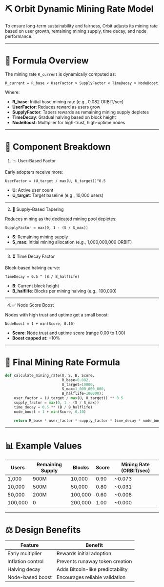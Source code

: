 # ⛏️ Orbit Dynamic Mining Rate Model

To ensure long-term sustainability and fairness, Orbit adjusts its mining rate based on user growth, remaining mining supply, time decay, and node performance.

---

# 📀 Formula Overview

The mining rate `R_current` is dynamically computed as:

```
R_current = R_base × UserFactor × SupplyFactor × TimeDecay × NodeBoost
```

Where:

* **R_base**: Initial base mining rate (e.g., 0.082 ORBIT/sec)
* **UserFactor**: Reduces reward as users grow
* **SupplyFactor**: Tapers rewards as remaining mining supply depletes
* **TimeDecay**: Gradual halving based on block height
* **NodeBoost**: Multiplier for high-trust, high-uptime nodes

---

# 🦢 Component Breakdown

1. 📉 User-Based Factor

Early adopters receive more:

```
UserFactor = (U_target / max(U, U_target))^0.5
```

* **U**: Active user count
* **U_target**: Target baseline (e.g., 10,000 users)

---

2. 💸 Supply-Based Tapering

Reduces mining as the dedicated mining pool depletes:

```
SupplyFactor = max(0, 1 - (S / S_max))
```

* **S**: Remaining mining supply
* **S_max**: Initial mining allocation (e.g., 1,000,000,000 ORBIT)

---

3. ⏳ Time Decay Factor

Block-based halving curve:

```
TimeDecay = 0.5 ^ (B / B_halflife)
```

* **B**: Current block height
* **B_halflife**: Blocks per mining halving (e.g., 100,000)

---

4. ✅ Node Score Boost

Nodes with high trust and uptime get a small boost:

```
NodeBoost = 1 + min(Score, 0.10)
```

* **Score**: Node trust and uptime score (range 0.00 to 1.00)
* **Boost capped at**: +10%

---

# 🔢 Final Mining Rate Formula

```python
def calculate_mining_rate(U, S, B, Score,
                          R_base=0.082,
                          U_target=10000,
                          S_max=1_000_000_000,
                          B_halflife=100000):
    user_factor = (U_target / max(U, U_target)) ** 0.5
    supply_factor = max(0, 1 - (S / S_max))
    time_decay = 0.5 ** (B / B_halflife)
    node_boost = 1 + min(Score, 0.10)

    return R_base * user_factor * supply_factor * time_decay * node_boost
```

---

# 📊 Example Values

| Users   | Remaining Supply | Blocks  | Score | Mining Rate (ORBIT/sec) |
| ------- | ---------------- | ------- | ----- | ----------------------- |
| 1,000   | 900M             | 10,000  | 0.90  | ~0.073                 |
| 10,000  | 500M             | 50,000  | 0.80  | ~0.031                 |
| 50,000  | 200M             | 100,000 | 0.60  | ~0.008                 |
| 100,000 | 0                | 200,000 | 1.00  | ~0.000                 |

---

# ⚖️ Design Benefits

| Feature           | Benefit                          |
| ----------------- | -------------------------------- |
| Early multiplier  | Rewards initial adoption         |
| Inflation control | Prevents runaway token creation  |
| Halving decay     | Adds Bitcoin-like predictability |
| Node-based boost  | Encourages reliable validation   |
